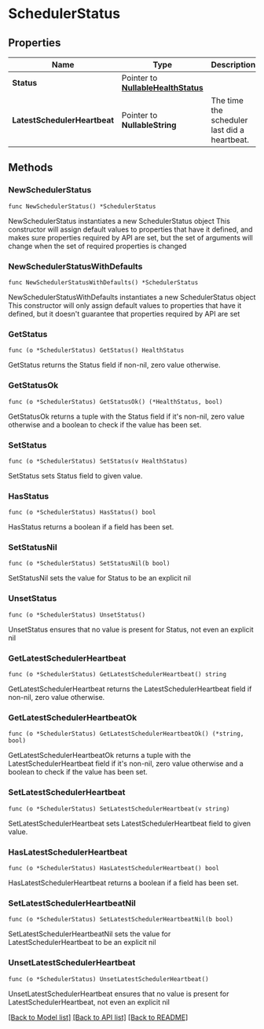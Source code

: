 # SchedulerStatus

## Properties

Name | Type | Description | Notes
------------ | ------------- | ------------- | -------------
**Status** | Pointer to [**NullableHealthStatus**](HealthStatus.md) |  | [optional] 
**LatestSchedulerHeartbeat** | Pointer to **NullableString** | The time the scheduler last did a heartbeat. | [optional] [readonly] 

## Methods

### NewSchedulerStatus

`func NewSchedulerStatus() *SchedulerStatus`

NewSchedulerStatus instantiates a new SchedulerStatus object
This constructor will assign default values to properties that have it defined,
and makes sure properties required by API are set, but the set of arguments
will change when the set of required properties is changed

### NewSchedulerStatusWithDefaults

`func NewSchedulerStatusWithDefaults() *SchedulerStatus`

NewSchedulerStatusWithDefaults instantiates a new SchedulerStatus object
This constructor will only assign default values to properties that have it defined,
but it doesn't guarantee that properties required by API are set

### GetStatus

`func (o *SchedulerStatus) GetStatus() HealthStatus`

GetStatus returns the Status field if non-nil, zero value otherwise.

### GetStatusOk

`func (o *SchedulerStatus) GetStatusOk() (*HealthStatus, bool)`

GetStatusOk returns a tuple with the Status field if it's non-nil, zero value otherwise
and a boolean to check if the value has been set.

### SetStatus

`func (o *SchedulerStatus) SetStatus(v HealthStatus)`

SetStatus sets Status field to given value.

### HasStatus

`func (o *SchedulerStatus) HasStatus() bool`

HasStatus returns a boolean if a field has been set.

### SetStatusNil

`func (o *SchedulerStatus) SetStatusNil(b bool)`

 SetStatusNil sets the value for Status to be an explicit nil

### UnsetStatus
`func (o *SchedulerStatus) UnsetStatus()`

UnsetStatus ensures that no value is present for Status, not even an explicit nil
### GetLatestSchedulerHeartbeat

`func (o *SchedulerStatus) GetLatestSchedulerHeartbeat() string`

GetLatestSchedulerHeartbeat returns the LatestSchedulerHeartbeat field if non-nil, zero value otherwise.

### GetLatestSchedulerHeartbeatOk

`func (o *SchedulerStatus) GetLatestSchedulerHeartbeatOk() (*string, bool)`

GetLatestSchedulerHeartbeatOk returns a tuple with the LatestSchedulerHeartbeat field if it's non-nil, zero value otherwise
and a boolean to check if the value has been set.

### SetLatestSchedulerHeartbeat

`func (o *SchedulerStatus) SetLatestSchedulerHeartbeat(v string)`

SetLatestSchedulerHeartbeat sets LatestSchedulerHeartbeat field to given value.

### HasLatestSchedulerHeartbeat

`func (o *SchedulerStatus) HasLatestSchedulerHeartbeat() bool`

HasLatestSchedulerHeartbeat returns a boolean if a field has been set.

### SetLatestSchedulerHeartbeatNil

`func (o *SchedulerStatus) SetLatestSchedulerHeartbeatNil(b bool)`

 SetLatestSchedulerHeartbeatNil sets the value for LatestSchedulerHeartbeat to be an explicit nil

### UnsetLatestSchedulerHeartbeat
`func (o *SchedulerStatus) UnsetLatestSchedulerHeartbeat()`

UnsetLatestSchedulerHeartbeat ensures that no value is present for LatestSchedulerHeartbeat, not even an explicit nil

[[Back to Model list]](../README.md#documentation-for-models) [[Back to API list]](../README.md#documentation-for-api-endpoints) [[Back to README]](../README.md)


